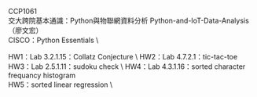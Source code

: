 CCP1061\
交大跨院基本通識：Python與物聯網資料分析 Python-and-IoT-Data-Analysis（廖文宏）\
CISCO：Python Essentials \

HW1：Lab 3.2.1.15：Collatz Conjecture \ 
HW2：Lab 4.7.2.1：tic-tac-toe \
HW3：Lab 2.5.1.11：sudoku check \ 
HW4：Lab 4.3.1.16：sorted character frequancy histogram \
HW5：sorted linear regression \
